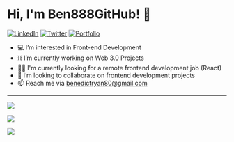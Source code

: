 # Hi, I'm Ben888GitHub! :wave:
    
[![LinkedIn](https://img.shields.io/badge/linkedin-%230077B5.svg?style=for-the-badge&logo=linkedin&logoColor=white)](https://www.linkedin.com/in/benedict-ryan/)
[![Twitter](https://img.shields.io/badge/Twitter-%231DA1F2.svg?style=for-the-badge&logo=Twitter&logoColor=white)](https://twitter.com/BenedictRyan10)
[![Portfolio](https://img.shields.io/badge/Portfolio-%23000000.svg?style=for-the-badge&logo=firefox&logoColor=#FF7139)](https://benedict-ryan.vercel.app/)

- 💻 I’m interested in Front-end Development
- ⛓ I’m currently working on Web 3.0 Projects
- 🧑‍💻 I'm currently looking for a remote frontend development job (React)
- 🔬 I’m looking to collaborate on frontend development projects
- 📫 Reach me via benedictryan80@gmail.com
---
[![](https://github-readme-stats.vercel.app/api?username=Ben888GitHub&theme=vue-dark)](https://github.com/Ben888GitHub)

[![](https://github-readme-streak-stats.herokuapp.com/?user=Ben888GitHub&theme=vue-dark)](https://github.com/Ben888GitHub)

[![](https://activity-graph.herokuapp.com/graph?username=Ben888GitHub&custom_title=Ben888GitHub's%20Contribution%20Graph&theme=github)](https://github.com/Ben888GitHub)

<!--
**Ben888GitHub/Ben888GitHub** is a ✨ _special_ ✨ repository because its `README.md` (this file) appears on your GitHub profile.
### Hi there 👋
-->
